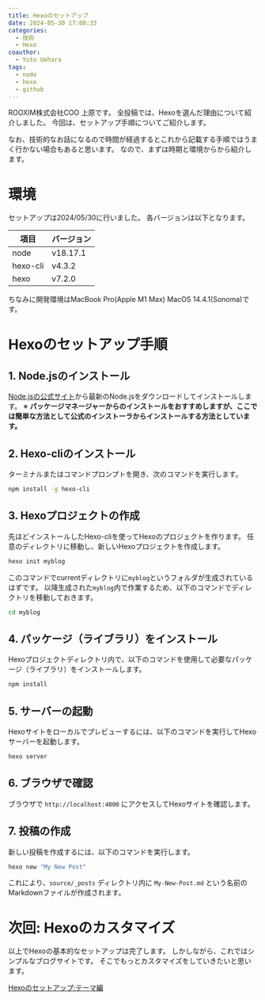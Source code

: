 ```yaml
---
title: Hexoのセットアップ
date: 2024-05-30 17:08:33
categories:
  - 技術
  - Hexo
coauthor:
  - Yuto Uehara
tags:
  - node
  - hexo
  - github
---
```


ROOXIM株式会社COO 上原です。
全投稿では、Hexoを選んだ理由について紹介しました。
今回は、セットアップ手順についてご紹介します。
<!-- more -->
なお、技術的なお話になるので時間が経過するとこれから記載する手順ではうまく行かない場合もあると思います。
なので、まずは時期と環境からから紹介します。

# 環境
セットアップは2024/05/30に行いました。
各バージョンは以下となります。

| 項目                      | バージョン                                |
|-------------------------|--------------------------------------|
| node                    | v18.17.1                             |
| hexo-cli                | v4.3.2                               |
| hexo                    | v7.2.0                               |

ちなみに開発環境はMacBook Pro(Apple M1 Max) MacOS 14.4.1(Sonoma)です。

# Hexoのセットアップ手順

## 1. Node.jsのインストール
[Node.jsの公式サイト](https://nodejs.org/)から最新のNode.jsをダウンロードしてインストールします。
※ __パッケージマネージャーからのインストールをおすすめしますが、ここでは簡単な方法として公式のインストーラからインストールする方法としています。__


## 2. Hexo-cliのインストール
ターミナルまたはコマンドプロンプトを開き、次のコマンドを実行します。
```bash
npm install -g hexo-cli
```

## 3. Hexoプロジェクトの作成
先ほどインストールしたHexo-cliを使ってHexoのプロジェクトを作ります。
任意のディレクトリに移動し、新しいHexoプロジェクトを作成します。
```bash
hexo init myblog
```

このコマンドでcurrentディレクトリに`myblog`というフォルダが生成されているはずです。
以降生成された`myblog`内で作業するため、以下のコマンドでディレクトリを移動しておきます。

```bash
cd myblog
```

## 4. パッケージ（ライブラリ）をインストール
Hexoプロジェクトディレクトリ内で、以下のコマンドを使用して必要なパッケージ（ライブラリ）をインストールします。
```bash
npm install
```

## 5. サーバーの起動
Hexoサイトをローカルでプレビューするには、以下のコマンドを実行してHexoサーバーを起動します。
```bash
hexo server
```

## 6. ブラウザで確認
ブラウザで `http://localhost:4000` にアクセスしてHexoサイトを確認します。

## 7. 投稿の作成
新しい投稿を作成するには、以下のコマンドを実行します。
```bash
hexo new "My New Post"
```
これにより、`source/_posts` ディレクトリ内に `My-New-Post.md` という名前のMarkdownファイルが作成されます。



# 次回: Hexoのカスタマイズ
以上でHexoの基本的なセットアップは完了します。
しかしながら、これではシンプルなブログサイトです。
そこでもっとカスタマイズをしていきたいと思います。

[Hexoのセットアップ:テーマ編](/2024/05/30/20240530002-Hexoのカスタマイズ)

